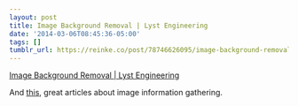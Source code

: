 ```yaml
---
layout: post
title: Image Background Removal | Lyst Engineering
date: '2014-03-06T08:45:36-05:00'
tags: []
tumblr_url: https://reinke.co/post/78746626095/image-background-removal-lyst-engineering
---
```

[Image Background Removal | Lyst Engineering](http://developers.lyst.com/data/images/2014/02/13/background-removal/)  

And [this](http://developers.lyst.com/data/images/2014/02/22/color-detection/), great articles about image information gathering.

